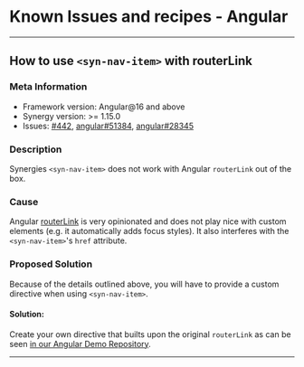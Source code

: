 # Known Issues and recipes - Angular

---

## How to use `<syn-nav-item>` with routerLink

### Meta Information

- Framework version: Angular@16 and above
- Synergy version: >= 1.15.0
- Issues: [#442](https://github.com/synergy-design-system/synergy-design-system/issues/442), [angular#51384](https://github.com/angular/angular/issues/51384), [angular#28345](https://github.com/angular/angular/issues/28345)

### Description

Synergies `<syn-nav-item>` does not work with Angular `routerLink` out of the box.

### Cause

Angular [routerLink](https://v17.angular.io/api/router/RouterLink) is very opinionated and does not play nice with custom elements (e.g. it automatically adds focus styles). It also interferes with the `<syn-nav-item>`'s `href` attribute.

### Proposed Solution

Because of the details outlined above, you will have to provide a custom directive when using `<syn-nav-item>`.

#### Solution:

Create your own directive that builts upon the original `routerLink` as can be seen [in our Angular Demo Repository](https://github.com/synergy-design-system/synergy-design-system/commit/10cb7fc47c951a9dfb0ea1f6070780262c0632c4#diff-6e0efa9162f915825307fe7e43299d0d492102de8759c191a8b898fd6bfc9069).

---

